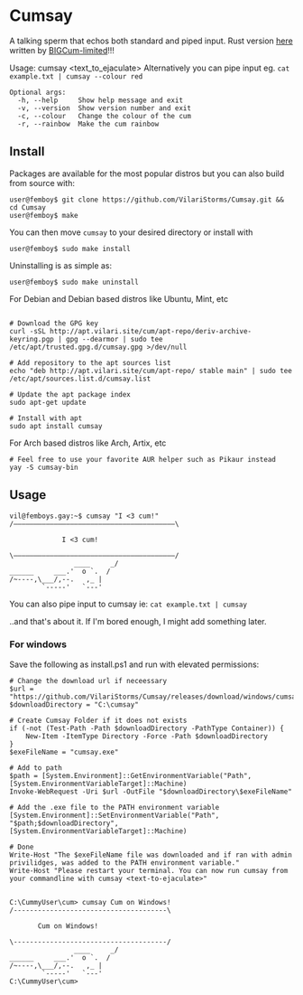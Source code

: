 # Cumsay

A talking sperm that echos both standard and piped input.
Rust version [here](https://github.com/BIGCum-limited/cumday) written by [BIGCum-limited](https://github.com/BIGCum-limited)!!!

Usage: cumsay <text_to_ejaculate>
Alternatively you can pipe input eg. `cat example.txt | cumsay --colour red`
```
Optional args:
  -h, --help     Show help message and exit
  -v, --version  Show version number and exit
  -c, --colour   Change the colour of the cum
  -r, --rainbow  Make the cum rainbow
```
## Install

Packages are available for the most popular distros but you can also build from source with:

```
user@femboy$ git clone https://github.com/VilariStorms/Cumsay.git && cd Cumsay
user@femboy$ make
```
You can then move `cumsay` to your desired directory or install with

```
user@femboy$ sudo make install
```
Uninstalling is as simple as:
```
user@femboy$ sudo make uninstall
```

For Debian and Debian based distros like Ubuntu, Mint, etc
```

# Download the GPG key
curl -sSL http://apt.vilari.site/cum/apt-repo/deriv-archive-keyring.pgp | gpg --dearmor | sudo tee /etc/apt/trusted.gpg.d/cumsay.gpg >/dev/null

# Add repository to the apt sources list
echo "deb http://apt.vilari.site/cum/apt-repo/ stable main" | sudo tee /etc/apt/sources.list.d/cumsay.list

# Update the apt package index
sudo apt-get update

# Install with apt
sudo apt install cumsay
```

For Arch based distros like Arch, Artix, etc
```
# Feel free to use your favorite AUR helper such as Pikaur instead
yay -S cumsay-bin
```

## Usage

```
vil@femboys.gay:~$ cumsay "I <3 cum!"
/‒‒‒‒‒‒‒‒‒‒‒‒‒‒‒‒‒‒‒‒‒‒‒‒‒‒‒‒‒‒‒‒‒‒‒‒‒‒‒‒\  

             I <3 cum! 
 
\‒‒‒‒‒‒‒‒‒‒‒‒‒‒‒‒‒‒‒‒‒‒‒‒‒‒‒‒‒‒‒‒‒‒‒‒‒‒‒‒/ 
                ____     _/ 
______     ___.'  o `.  / 
/~----,\___/,--.   ,_ | 
        `-----'   `---'  

```
You can also pipe input to cumsay ie: `cat example.txt | cumsay`

..and that's about it. If I'm bored enough, I might add something later.

### For windows

Save the following as install.ps1 and run with elevated permissions:
```
# Change the download url if neceessary
$url = "https://github.com/VilariStorms/Cumsay/releases/download/windows/cumsay.exe"
$downloadDirectory = "C:\cumsay"

# Create Cumsay Folder if it does not exists
if (-not (Test-Path -Path $downloadDirectory -PathType Container)) {
    New-Item -ItemType Directory -Force -Path $downloadDirectory
}
$exeFileName = "cumsay.exe"

# Add to path
$path = [System.Environment]::GetEnvironmentVariable("Path", [System.EnvironmentVariableTarget]::Machine)
Invoke-WebRequest -Uri $url -OutFile "$downloadDirectory\$exeFileName"

# Add the .exe file to the PATH environment variable
[System.Environment]::SetEnvironmentVariable("Path", "$path;$downloadDirectory", [System.EnvironmentVariableTarget]::Machine)

# Done
Write-Host "The $exeFileName file was downloaded and if ran with admin privilidges, was added to the PATH environment variable."
Write-Host "Please restart your terminal. You can now run cumsay from your commandline with cumsay <text-to-ejaculate>"
```


```

C:\CummyUser\cum> cumsay Cum on Windows!
/--------------------------------------\  

       Cum on Windows! 
 
\--------------------------------------/
                ____     _/
______     ___.'  o `.  /
/~----,\___/,--.   ,_ |
        `-----'   `---'
C:\CummyUser\cum> 
```

